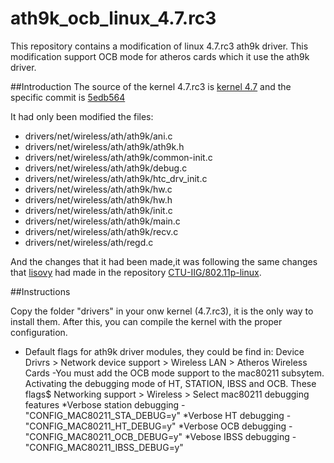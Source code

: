 # ath9k_ocb_linux_4.7.rc3
This repository contains a modification of linux 4.7.rc3 ath9k driver. This modification support OCB mode for atheros cards which it use the ath9k driver.

##Introduction
The source of the kernel 4.7.rc3 is [kernel 4.7](https://github.com/torvalds/linux) and the specific commit
is [5edb564](https://github.com/torvalds/linux/releases/tag/v4.7-rc3)

It had only been modified the files:
- drivers/net/wireless/ath/ath9k/ani.c
- drivers/net/wireless/ath/ath9k/ath9k.h
- drivers/net/wireless/ath/ath9k/common-init.c
- drivers/net/wireless/ath/ath9k/debug.c
- drivers/net/wireless/ath/ath9k/htc_drv_init.c
- drivers/net/wireless/ath/ath9k/hw.c
- drivers/net/wireless/ath/ath9k/hw.h
- drivers/net/wireless/ath/ath9k/init.c
- drivers/net/wireless/ath/ath9k/main.c
- drivers/net/wireless/ath/ath9k/recv.c
- drivers/net/wireless/ath/regd.c

And the changes that it had been made,it was following the same changes that [lisovy](https://github.com/lisovy) had made in the
repository [CTU-IIG/802.11p-linux](https://github.com/CTU-IIG/802.11p-linux/commit/bf45e0160af428dac8893e48d506ac428fed16b2).

##Instructions

Copy the folder "drivers" in your onw kernel (4.7.rc3), it is the only way to install them. After this, you can compile the kernel
with the proper configuration.

- Default flags for ath9k driver modules, they could be find in:
Device Drivrs > Network device support > Wireless LAN > Atheros Wireless Cards
-You must add the OCB mode support to the mac80211 subsytem. Activating the debugging mode of HT, STATION, IBSS and OCB. These flags$
Networking support > Wireless > Select mac80211 debugging features
*Verbose station debugging - "CONFIG_MAC80211_STA_DEBUG=y"
*Verbose HT debugging - "CONFIG_MAC80211_HT_DEBUG=y"
*Verbose OCB debugging - "CONFIG_MAC80211_OCB_DEBUG=y"
*Vebose IBSS debugging - "CONFIG_MAC80211_IBSS_DEBUG=y"
